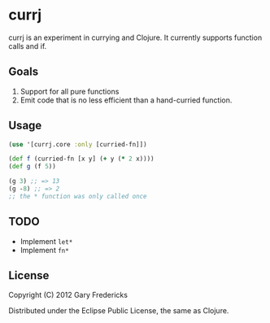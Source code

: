 # currj

currj is an experiment in currying and Clojure. It currently supports function
calls and if.

## Goals

1. Support for all pure functions
2. Emit code that is no less efficient than a hand-curried function.

## Usage

``` clojure
(use '[currj.core :only [curried-fn]])

(def f (curried-fn [x y] (+ y (* 2 x))))
(def g (f 5))

(g 3) ;; => 13
(g -8) ;; => 2
;; the * function was only called once
```

## TODO

* Implement `let*`
* Implement `fn*`

## License

Copyright (C) 2012 Gary Fredericks

Distributed under the Eclipse Public License, the same as Clojure.
